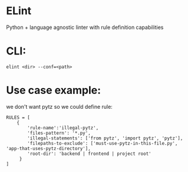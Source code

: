 # ELint
Python + language agnostic linter with rule definition capabilities



# CLI:

```elint <dir> --conf=<path>```

# Use case example:
we don't want pytz so we could define rule:
```
RULES = [
    {
        'rule-name':'illegal-pytz',
        'files-pattern': '*.py',
        'illegal-statements': ['from pytz', 'import pytz', 'pytz'],
        'filepaths-to-exclude': ['must-use-pytz-in-this-file.py', 'app-that-uses-pytz-directory'],
        'root-dir': 'backend | frontend | project root'
     }
]
```
